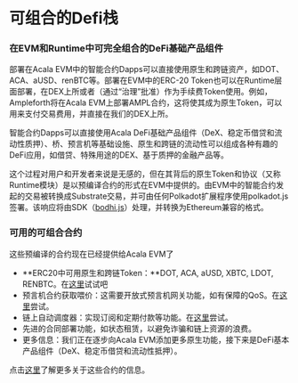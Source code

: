 # 可组合的Defi栈

### 在EVM和Runtime中可完全组合的DeFi基础产品组件

部署在Acala EVM中的智能合约Dapps可以直接使用原生和跨链资产，如DOT、ACA、aUSD、renBTC等。部署在EVM中的ERC-20 Token也可以在Runtime层面部署，在DEX上所或者（通过“治理”批准）作为手续费Token使用。例如，Ampleforth将在Acala EVM上部署AMPL合约，这将使其成为原生Token，可以用来支付交易费用，并直接在我们的DEX上所。&#x20;

智能合约Dapps可以直接使用Acala DeFi基础产品组件（DeX、稳定币借贷和流动性质押）、桥、预言机等基础设施、原生和跨链的流动性可以组成各种有趣的DeFi应用，如借贷、特殊用途的DEX、基于质押的金融产品等。&#x20;

这个过程对用户和开发者来说是无感的，但在其背后的原生Token和协议（又称Runtime模块）是以预编译合约的形式在EVM中提供的。由EVM中的智能合约发起的交易被转换成Substrate交易，并可由任何Polkadot扩展程序使用polkadot.js签署。该响应将由SDK（[bodhi.js](https://github.com/AcalaNetwork/bodhi.js)）处理，并转换为Ethereum兼容的格式。&#x20;

### 可用的可组合合约&#x20;

这些预编译的合约现在已经提供给Acala EVM了&#x20;

* **ERC20中可用原生和跨链Token：**DOT, ACA, aUSD, XBTC, LDOT, RENBTC。在[这里](../../../jian-she-acala/jian-she-dapps/zhi-neng-he-yue/gao-ji/shi-yong-yuan-sheng-kua-lian-token.md)试试吧&#x20;
* 预言机合约获取喂价：这需要开放式预言机网关功能，如有保障的QoS。在[这里](../../../jian-she-acala/jian-she-dapps/zhi-neng-he-yue/gao-ji/shi-yong-yu-yan-ji-wei-jia.md)尝试。
* 链上自动调度器：实现订阅和定期付款等功能。在[这里](../../../jian-she-acala/jian-she-dapps/zhi-neng-he-yue/gao-ji/shi-yong-lian-shang-tiao-du-qi/)尝试。&#x20;
* 先进的合同部署功能，如状态租赁，以避免诈骗和链上资源的浪费。&#x20;
* 更多信息：我们正在逐步向Acala EVM添加更多原生功能，接下来是DeFi基本产品组件（DeX、稳定币借贷和流动性抵押）。&#x20;

点击[这里](https://github.com/AcalaNetwork/predeploy-contracts#predeployed-system-contract)了解更多关于这些合约的信息。
